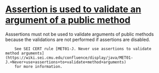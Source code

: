 # [Assertion is used to validate an argument of a public method](https://spotbugs.readthedocs.io/en/latest/bugDescriptions.html#AA_ASSERTION_OF_ARGUMENTS)

Asssertions must not be used to validate arguments of public methods because the validations are
        not performed if assertions are disabled.

        See SEI CERT rule [MET01-J. Never use assertions to validate method arguments](https://wiki.sei.cmu.edu/confluence/display/java/MET01-J.+Never+use+assertions+to+validate+method+arguments)
        for more information.